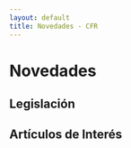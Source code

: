 ```yaml
---
layout: default
title: Novedades - CFR
---
```


# Novedades

## Legislación

## Artículos de Interés
